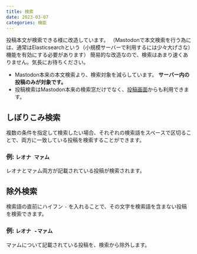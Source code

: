 ```yaml
---
title: 検索
date: 2023-03-07
categories: 機能
---
```


投稿本文が検索できる様に改造しています。
（Mastodonで本文検索を行う為には、通常はElasticsearchという（小規模サーバーで利用するには少々大げさな）機能を有効にする必要があります）
簡易的な改造なので、検索はあまり速くありません。気長にお待ちください。

- Mastodon本来の本文検索より、検索対象を減らしています。 __サーバー内の投稿のみが対象です。__
- 投稿検索はMastodon本来の検索窓だけでなく、[投稿画面](https://mstdn.delmulin.com/mulukhiya/app/status)からも利用できます。

## しぼりこみ検索

複数の条件を指定して検索したい場合、それぞれの検索語をスペースで区切ることで、両方に一致している投稿を検索することができます。

### 例: `レオナ マァム`

レオナとマァム両方が記載されている投稿が検索されます。

## 除外検索

検索語の直前にハイフン `-` を入れることで、その文字を検索語を含まない投稿を検索できます。

### 例: `レオナ -マァム`

マァムについて記載されている投稿を、検索から除外します。

